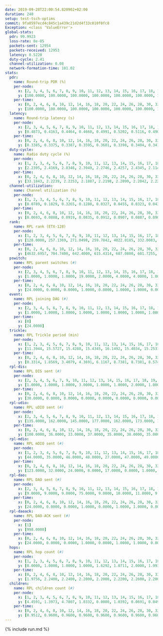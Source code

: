 ```yaml
---
date: 2019-09-28T22:00:54.820902+02:00
duration: 240
setup: test-tsch-optims
commit: 9fa0597ecd4c845c1a439c21d2d4f33c010f0fc8
Exception: <class 'ValueError'>
global-stats:
  pdr: 99.9923
  loss-rate: 8e-05
  packets-sent: 12954
  packets-received: 12953
  latency: 0.5220
  duty-cycle: 2.41
  channel-utilization: 0.08
  network-formation-time: 101.02
stats:
  pdr:
    name: Round-trip PDR (%)
    per-node:
      x: [2, 3, 4, 5, 6, 7, 8, 9, 10, 11, 12, 13, 14, 15, 16, 17, 18, 19, 20, 21, 22, 23, 24, 25]
      y: [100.0000, 100.0000, 100.0000, 100.0000, 100.0000, 100.0000, 100.0000, 100.0000, 100.0000, 100.0000, 100.0000, 100.0000, 100.0000, 100.0000, 100.0000, 100.0000, 100.0000, 100.0000, 100.0000, 100.0000, 99.8192, 100.0000, 100.0000, 100.0000]
    per-time:
      x: [0, 2, 4, 6, 8, 10, 12, 14, 16, 18, 20, 22, 24, 26, 28, 30, 32, 34, 36, 38, 40, 42, 44, 46, 48, 50, 52, 54, 56, 58, 60, 62, 64, 66, 68, 70, 72, 74, 76, 78, 80, 82, 84, 86, 88, 90, 92, 94, 96, 98, 100, 102, 104, 106, 108, 110, 112, 114, 116, 118, 120, 122, 124, 126, 128, 130, 132, 134, 136, 138, 140, 142, 144, 146, 148, 150, 152, 154, 156, 158, 160, 162, 164, 166, 168, 170, 172, 174, 176, 178, 180, 182, 184, 186, 188, 190, 192, 194, 196, 198, 200, 202, 204, 206, 208, 210, 212, 214, 216]
      y: [100.0000, 100.0000, 100.0000, 100.0000, 100.0000, 100.0000, 100.0000, 100.0000, 100.0000, 100.0000, 100.0000, 100.0000, 100.0000, 100.0000, 100.0000, 100.0000, 99.1597, 100.0000, 100.0000, 100.0000, 100.0000, 100.0000, 100.0000, 100.0000, 100.0000, 100.0000, 100.0000, 100.0000, 100.0000, 100.0000, 100.0000, 100.0000, 100.0000, 100.0000, 100.0000, 100.0000, 100.0000, 100.0000, 100.0000, 100.0000, 100.0000, 100.0000, 100.0000, 100.0000, 100.0000, 100.0000, 100.0000, 100.0000, 100.0000, 100.0000, 100.0000, 100.0000, 100.0000, 100.0000, 100.0000, 100.0000, 100.0000, 100.0000, 100.0000, 100.0000, 100.0000, 100.0000, 100.0000, 100.0000, 100.0000, 100.0000, 100.0000, 100.0000, 100.0000, 100.0000, 100.0000, 100.0000, 100.0000, 100.0000, 100.0000, 100.0000, 100.0000, 100.0000, 100.0000, 100.0000, 100.0000, 100.0000, 100.0000, 100.0000, 100.0000, 100.0000, 100.0000, 100.0000, 100.0000, 100.0000, 100.0000, 100.0000, 100.0000, 100.0000, 100.0000, 100.0000, 100.0000, 100.0000, 100.0000, 100.0000, 100.0000, 100.0000, 100.0000, 100.0000, 100.0000, 100.0000, 100.0000, 100.0000, null]
  latency:
    name: Round-trip latency (s)
    per-node:
      x: [2, 3, 4, 5, 6, 7, 8, 9, 10, 11, 12, 13, 14, 15, 16, 17, 18, 19, 20, 21, 22, 23, 24, 25]
      y: [0.4873, 0.4163, 0.4464, 0.4660, 0.4991, 0.5202, 0.5116, 0.4906, 0.4323, 0.5037, 0.5051, 0.4692, 0.5402, 0.5050, 0.5099, 0.4902, 0.5327, 0.5204, 0.5893, 0.5420, 0.5042, 0.7097, 0.6817, 0.6496]
    per-time:
      x: [0, 2, 4, 6, 8, 10, 12, 14, 16, 18, 20, 22, 24, 26, 28, 30, 32, 34, 36, 38, 40, 42, 44, 46, 48, 50, 52, 54, 56, 58, 60, 62, 64, 66, 68, 70, 72, 74, 76, 78, 80, 82, 84, 86, 88, 90, 92, 94, 96, 98, 100, 102, 104, 106, 108, 110, 112, 114, 116, 118, 120, 122, 124, 126, 128, 130, 132, 134, 136, 138, 140, 142, 144, 146, 148, 150, 152, 154, 156, 158, 160, 162, 164, 166, 168, 170, 172, 174, 176, 178, 180, 182, 184, 186, 188, 190, 192, 194, 196, 198, 200, 202, 204, 206, 208, 210, 212, 214, 216]
      y: [0.3385, 0.3375, 0.3387, 0.3595, 0.3601, 0.3398, 0.3404, 0.3417, 0.3317, 0.3413, 0.3436, 0.3337, 0.3457, 0.3324, 0.3326, 0.3351, 0.3392, 0.2942, 0.3109, 0.3632, 0.3224, 0.3413, 0.3566, 0.3314, 0.3241, 0.3346, 0.3322, 0.3048, 0.3726, 0.3381, 0.3247, 0.3453, 0.3275, 0.3255, 0.2955, 0.3596, 0.3380, 0.2995, 0.3356, 0.3229, 0.3331, 0.3380, 0.3501, 0.3338, 0.3073, 0.3064, 0.3071, 0.3281, 0.3294, 0.3074, 0.3168, 0.2937, 0.3127, 0.3071, 0.3145, 0.2975, 0.3193, 0.3211, 0.2913, 0.3872, 0.3412, 0.3089, 0.3269, 0.3190, 0.3248, 0.3496, 0.4864, 0.3338, 0.2821, 0.2849, 0.3219, 0.5511, 0.5560, 0.4818, 0.4128, 0.3141, 0.3363, 0.7878, 0.9409, 0.7015, 0.5068, 0.4492, 0.3500, 0.7965, 1.2510, 1.1386, 0.8909, 0.5596, 0.6060, 0.8403, 1.2556, 1.2613, 1.2113, 0.9810, 0.5999, 0.8496, 1.2612, 1.2671, 1.2403, 1.2371, 0.9630, 0.9778, 1.2355, 1.2516, 1.2584, 1.2336, 1.2582, 1.1279, null]
  duty-cycle:
    name: Radio duty cycle (%)
    per-node:
      x: [1, 2, 3, 4, 5, 6, 7, 8, 9, 10, 11, 12, 13, 14, 15, 16, 17, 18, 19, 20, 21, 22, 23, 24, 25]
      y: [2.2395, 2.4169, 2.8346, 2.3949, 2.2746, 2.4257, 2.4345, 2.1147, 2.3220, 2.2185, 2.3081, 2.3024, 2.5320, 2.4008, 2.5095, 2.4701, 2.4985, 2.4551, 2.5421, 2.6793, 2.5325, 2.4959, 2.5833, 2.5574, 2.5351]
    per-time:
      x: [0, 2, 4, 6, 8, 10, 12, 14, 16, 18, 20, 22, 24, 26, 28, 30, 32, 34, 36, 38, 40, 42, 44, 46, 48, 50, 52, 54, 56, 58, 60, 62, 64, 66, 68, 70, 72, 74, 76, 78, 80, 82, 84, 86, 88, 90, 92, 94, 96, 98, 100, 102, 104, 106, 108, 110, 112, 114, 116, 118, 120, 122, 124, 126, 128, 130, 132, 134, 136, 138, 140, 142, 144, 146, 148, 150, 152, 154, 156, 158, 160, 162, 164, 166, 168, 170, 172, 174, 176, 178, 180, 182, 184, 186, 188, 190, 192, 194, 196, 198, 200, 202, 204, 206, 208, 210, 212, 214, 216, 218, 220, 222, 224, 226, 228, 230, 232, 234, 236, 238]
      y: [33.1843, 2.2239, 2.2253, 2.1887, 2.2198, 2.2099, 2.2042, 2.2222, 2.2143, 2.2009, 2.2081, 2.2017, 2.2087, 2.2122, 2.2364, 2.2266, 2.2029, 2.1998, 2.1697, 2.2048, 2.2183, 2.2076, 2.2216, 2.2288, 2.2111, 2.2011, 2.2036, 2.2060, 2.2143, 2.2194, 2.2139, 2.2063, 2.2073, 2.1986, 2.1873, 2.1744, 2.2157, 2.1942, 2.1931, 2.2049, 2.2077, 2.2162, 2.2220, 2.2179, 2.1924, 2.1889, 2.2033, 2.1880, 2.1994, 2.2079, 2.1963, 2.2104, 2.2014, 2.2111, 2.1933, 2.1936, 2.2137, 2.2060, 2.2106, 2.2039, 2.2058, 2.1996, 2.2000, 2.1950, 2.2106, 2.1987, 2.2084, 2.1855, 2.1897, 2.2009, 2.1945, 2.2013, 2.2113, 2.1834, 2.1937, 2.2100, 2.1853, 2.2028, 2.1971, 2.2126, 2.1879, 2.1971, 2.1803, 2.2001, 2.1960, 2.1973, 2.1837, 2.1895, 2.1964, 2.1981, 2.2015, 2.1996, 2.1982, 2.1948, 2.1999, 2.2026, 2.1914, 2.1911, 2.2102, 2.1872, 2.2126, 2.1839, 2.1879, 2.1868, 2.1833, 2.1906, 2.1856, 2.2154, 1.9377, 2.1834, 2.2972, 2.2023, 2.3135, 2.3980, 2.4038, 2.3740, 2.3478, 2.3071, 2.0254, 2.0114]
  channel-utilization:
    name: Channel utilization (%)
    per-node:
      x: [1, 2, 3, 4, 5, 6, 7, 8, 9, 10, 11, 12, 13, 14, 15, 16, 17, 18, 19, 20, 21, 22, 23, 24, 25]
      y: [0.0789, 0.1829, 0.3265, 0.1280, 0.0327, 0.0455, 0.0323, 0.0432, 0.0452, 0.0393, 0.0339, 0.0330, 0.0797, 0.0321, 0.1255, 0.1300, 0.1014, 0.0582, 0.0623, 0.0653, 0.0506, 0.0471, 0.0336, 0.0335, 0.0338]
    per-time:
      x: [0, 2, 4, 6, 8, 10, 12, 14, 16, 18, 20, 22, 24, 26, 28, 30, 32, 34, 36, 38, 40, 42, 44, 46, 48, 50, 52, 54, 56, 58, 60, 62, 64, 66, 68, 70, 72, 74, 76, 78, 80, 82, 84, 86, 88, 90, 92, 94, 96, 98, 100, 102, 104, 106, 108, 110, 112, 114, 116, 118, 120, 122, 124, 126, 128, 130, 132, 134, 136, 138, 140, 142, 144, 146, 148, 150, 152, 154, 156, 158, 160, 162, 164, 166, 168, 170, 172, 174, 176, 178, 180, 182, 184, 186, 188, 190, 192, 194, 196, 198, 200, 202, 204, 206, 208, 210, 212, 214, 216, 218, 220, 222, 224, 226, 228, 230, 232, 234, 236, 238]
      y: [0.0693, 0.0888, 0.0919, 0.0835, 0.0912, 0.0907, 0.0887, 0.0906, 0.0893, 0.0870, 0.0896, 0.0876, 0.0898, 0.0894, 0.0995, 0.0954, 0.0864, 0.0876, 0.0776, 0.0882, 0.0922, 0.0885, 0.0934, 0.0939, 0.0879, 0.0874, 0.0879, 0.0889, 0.0912, 0.0926, 0.0903, 0.0876, 0.0878, 0.0861, 0.0816, 0.0782, 0.0923, 0.0889, 0.0810, 0.0917, 0.0841, 0.0915, 0.0921, 0.0966, 0.0838, 0.0796, 0.0871, 0.0821, 0.0866, 0.0856, 0.0840, 0.0868, 0.0850, 0.0896, 0.0830, 0.0818, 0.0882, 0.0873, 0.0859, 0.0847, 0.0852, 0.0840, 0.0841, 0.0828, 0.0879, 0.0828, 0.0869, 0.0783, 0.0827, 0.0828, 0.0842, 0.0833, 0.0871, 0.0792, 0.0816, 0.0871, 0.0784, 0.0842, 0.0824, 0.0886, 0.0794, 0.0830, 0.0786, 0.0821, 0.0810, 0.0821, 0.0780, 0.0779, 0.0817, 0.0835, 0.0838, 0.0835, 0.0824, 0.0813, 0.0838, 0.0826, 0.0820, 0.0825, 0.0870, 0.0785, 0.0877, 0.0781, 0.0798, 0.0791, 0.0786, 0.0801, 0.0793, 0.0886, 0.0395, 0.0252, 0.0509, 0.0673, 0.0972, 0.1186, 0.1243, 0.1100, 0.1086, 0.0945, 0.0231, 0.0199]
  rank:
    name: RPL rank (ETX-128)
    per-node:
      x: [1, 2, 3, 4, 5, 6, 7, 8, 9, 10, 11, 12, 13, 14, 15, 16, 17, 18, 19, 20, 21, 22, 23, 24, 25]
      y: [128.0000, 257.1369, 271.0498, 259.7842, 4022.0185, 332.0083, 399.6311, 512.9549, 488.8672, 4500.1022, 5431.9364, 429.4587, 435.0702, 831.3780, 469.8058, 452.9298, 452.1701, 3535.6906, 856.5000, 5295.2194, 5758.9750, 7850.7403, 6023.0601, 7751.5993, 5506.3673]
    per-time:
      x: [0, 2, 4, 6, 8, 10, 12, 14, 16, 18, 20, 22, 24, 26, 28, 30, 32, 34, 36, 38, 40, 42, 44, 46, 48, 50, 52, 54, 56, 58, 60, 62, 64, 66, 68, 70, 72, 74, 76, 78, 80, 82, 84, 86, 88, 90, 92, 94, 96, 98, 100, 102, 104, 106, 108, 110, 112, 114, 116, 118, 120, 122, 124, 126, 128, 130, 132, 134, 136, 138, 140, 142, 144, 146, 148, 150, 152, 154, 156, 158, 160, 162, 164, 166, 168, 170, 172, 174, 176, 178, 180, 182, 184, 186, 188, 190, 192, 194, 196, 198, 200, 202, 204, 206, 208, 210, 212, 214, 216, 218, 220, 222, 224, 226, 228, 230, 232, 234, 236, 238]
      y: [4632.6957, 704.7400, 642.4000, 615.4314, 607.0800, 601.7255, 586.5098, 581.7600, 566.2353, 570.9200, 568.0000, 570.0200, 578.5490, 567.3200, 558.1373, 560.3600, 563.2000, 577.9800, 570.5800, 572.1765, 571.2745, 563.9423, 547.8077, 548.5600, 543.4314, 553.3800, 570.0800, 563.0392, 550.5192, 538.5294, 534.7500, 515.8400, 507.2941, 499.0800, 505.4800, 503.7200, 495.9600, 505.9038, 501.9800, 496.2745, 490.6400, 508.0600, 507.7200, 502.3800, 495.5200, 487.3654, 478.3800, 479.4600, 479.6275, 468.0200, 474.4510, 467.9000, 465.8400, 461.0784, 460.4400, 460.5962, 452.3000, 445.3600, 450.2800, 450.3800, 445.3000, 443.8400, 450.6275, 447.6600, 450.7600, 456.3922, 462.7800, 478.9600, 484.5000, 485.0800, 468.9623, 449.4314, 443.7647, 436.5098, 437.0800, 437.2157, 437.8400, 444.7059, 444.9800, 444.9400, 441.2745, 445.1600, 437.6200, 444.0196, 435.4200, 435.7200, 434.0600, 439.4600, 435.6800, 448.2941, 438.9400, 434.3600, 437.2692, 440.3400, 441.6000, 440.3600, 443.3000, 449.2308, 442.1569, 439.3137, 436.0400, 432.8400, 430.4600, 429.6200, 432.7400, 435.2000, 438.8600, 447.0962, 252.1575, 906.0306, 2291.0256, 3122.5149, 5534.9410, 13180.4098, 18159.0450, 22431.7788, 21416.1887, 13883.6477, 527.4000, 523.8868]
  pswitch:
    name: RPL parent switches (#)
    per-node:
      x: [2, 3, 4, 5, 6, 7, 8, 9, 10, 11, 12, 13, 14, 15, 16, 17, 18, 19, 20, 21, 22, 23, 24, 25]
      y: [1.0000, 1.0000, 1.0000, 19.0000, 2.0000, 4.0000, 4.0000, 1.0000, 19.0000, 26.0000, 2.0000, 2.0000, 6.0000, 2.0000, 2.0000, 1.0000, 15.0000, 6.0000, 21.0000, 23.0000, 38.0000, 26.0000, 31.0000, 20.0000]
    per-time:
      x: [0, 2, 4, 6, 8, 10, 12, 14, 16, 18, 20, 22, 24, 26, 28, 30, 32, 34, 36, 38, 40, 42, 44, 46, 48, 50, 52, 54, 56, 58, 60, 62, 64, 66, 68, 70, 72, 74, 76, 78, 80, 82, 84, 86, 88, 90, 92, 94, 96, 98, 100, 102, 104, 106, 108, 110, 112, 114, 116, 118, 120, 122, 124, 126, 128, 130, 132, 134, 136, 138, 140, 142, 144, 146, 148, 150, 152, 154, 156, 158, 160, 162, 164, 166, 168, 170, 172, 174, 176, 178, 180, 182, 184, 186, 188, 190, 192, 194, 196, 198, 200, 202, 204, 206, 208, 210, 212, 214, 216, 218, 220, 222, 224, 226, 228, 230, 232, 234, 236, 238]
      y: [24.0000, 0.0000, 0.0000, 1.0000, 0.0000, 1.0000, 1.0000, 0.0000, 1.0000, 0.0000, 0.0000, 0.0000, 1.0000, 0.0000, 1.0000, 0.0000, 0.0000, 0.0000, 0.0000, 1.0000, 1.0000, 2.0000, 2.0000, 0.0000, 1.0000, 0.0000, 0.0000, 1.0000, 2.0000, 1.0000, 2.0000, 0.0000, 1.0000, 0.0000, 0.0000, 0.0000, 0.0000, 2.0000, 0.0000, 1.0000, 0.0000, 0.0000, 0.0000, 0.0000, 0.0000, 2.0000, 0.0000, 0.0000, 1.0000, 0.0000, 1.0000, 0.0000, 0.0000, 1.0000, 0.0000, 2.0000, 0.0000, 0.0000, 0.0000, 0.0000, 0.0000, 0.0000, 1.0000, 0.0000, 0.0000, 1.0000, 0.0000, 0.0000, 0.0000, 0.0000, 3.0000, 1.0000, 1.0000, 1.0000, 0.0000, 1.0000, 0.0000, 1.0000, 0.0000, 0.0000, 1.0000, 0.0000, 0.0000, 1.0000, 0.0000, 0.0000, 0.0000, 0.0000, 0.0000, 1.0000, 0.0000, 0.0000, 2.0000, 0.0000, 0.0000, 0.0000, 0.0000, 2.0000, 1.0000, 1.0000, 0.0000, 0.0000, 0.0000, 0.0000, 0.0000, 0.0000, 0.0000, 2.0000, 0.0000, 3.0000, 10.0000, 19.0000, 22.0000, 31.0000, 34.0000, 28.0000, 28.0000, 20.0000, 0.0000, 3.0000]
  event:
    name: RPL joining DAG (#)
    per-node:
      x: [2, 3, 4, 5, 6, 7, 8, 9, 10, 11, 12, 13, 14, 15, 16, 17, 18, 19, 20, 21, 22, 23, 24, 25]
      y: [1.0000, 1.0000, 1.0000, 1.0000, 1.0000, 1.0000, 1.0000, 1.0000, 1.0000, 1.0000, 1.0000, 1.0000, 1.0000, 1.0000, 1.0000, 1.0000, 1.0000, 1.0000, 1.0000, 1.0000, 1.0000, 1.0000, 1.0000, 1.0000]
    per-time:
      x: [0]
      y: [24.0000]
  trickle:
    name: RPL Trickle period (min)
    per-node:
      x: [1, 2, 3, 4, 5, 6, 7, 8, 9, 10, 11, 12, 13, 14, 15, 16, 17, 18, 19, 20, 21, 22, 23, 24, 25]
      y: [11.3944, 15.5727, 15.4288, 15.4345, 16.1492, 15.4034, 15.2531, 15.3860, 15.3286, 15.9667, 15.7197, 15.3405, 15.5927, 15.4374, 15.1366, 15.1453, 15.8124, 14.1157, 15.1302, 13.2143, 13.3783, 16.4798, 13.4010, 12.4374, 13.4587]
    per-time:
      x: [0, 2, 4, 6, 8, 10, 12, 14, 16, 18, 20, 22, 24, 26, 28, 30, 32, 34, 36, 38, 40, 42, 44, 46, 48, 50, 52, 54, 56, 58, 60, 62, 64, 66, 68, 70, 72, 74, 76, 78, 80, 82, 84, 86, 88, 90, 92, 94, 96, 98, 100, 102, 104, 106, 108, 110, 112, 114, 116, 118, 120, 122, 124, 126, 128, 130, 132, 134, 136, 138, 140, 142, 144, 146, 148, 150, 152, 154, 156, 158, 160, 162, 164, 166, 168, 170, 172, 174, 176, 178, 180, 182, 184, 186, 188, 190, 192, 194, 196, 198, 200, 202, 204, 206, 208, 210, 212, 214, 216, 218, 220, 222, 224, 226, 228, 230, 232, 234, 236, 238]
      y: [0.3314, 1.8569, 3.4079, 4.3691, 6.1167, 8.7381, 8.7381, 8.5743, 8.9737, 16.7335, 16.9520, 17.0394, 17.1336, 17.1267, 17.1336, 17.1267, 17.4763, 17.4763, 17.4763, 17.4763, 17.4763, 17.4763, 17.4763, 17.4763, 17.4763, 17.4763, 17.4763, 17.4763, 17.4763, 17.4763, 17.4763, 17.4763, 17.4763, 17.4763, 17.4763, 17.4763, 17.4763, 17.4763, 17.4763, 17.4763, 17.4763, 17.4763, 17.4763, 17.4763, 17.4763, 17.4763, 17.4763, 17.4763, 17.4763, 17.4763, 17.4763, 17.4763, 17.4763, 17.4763, 17.4763, 17.4763, 17.4763, 17.4763, 17.4763, 17.4763, 17.4763, 17.4763, 17.4763, 17.4763, 17.4763, 17.4763, 17.4763, 17.4763, 17.4763, 17.4763, 17.4763, 17.4763, 17.4763, 17.4763, 17.4763, 17.4763, 17.4763, 17.4763, 17.4763, 17.4763, 17.4763, 17.4763, 17.4763, 17.4763, 17.4763, 17.4763, 17.4763, 17.4763, 17.4763, 17.4763, 17.4763, 17.4763, 17.4763, 17.4763, 17.4763, 17.4763, 17.4763, 17.4763, 17.4763, 17.4763, 17.4763, 17.4763, 17.4763, 17.4763, 17.4763, 17.4763, 17.4763, 17.4763, 17.4763, 17.0454, 16.4363, 7.0233, 2.8304, 4.5780, 6.2916, 3.9280, 3.6755, 3.1659, 2.8180, 4.9461]
  rpl-dis:
    name: RPL DIS sent (#)
    per-node:
      x: [2, 3, 4, 5, 6, 7, 9, 10, 11, 12, 13, 14, 15, 16, 17, 18, 19, 20, 21, 22, 23, 24, 25]
      y: [1.0000, 1.0000, 1.0000, 3.0000, 1.0000, 1.0000, 2.0000, 1.0000, 7.0000, 1.0000, 1.0000, 1.0000, 1.0000, 1.0000, 1.0000, 2.0000, 1.0000, 5.0000, 6.0000, 4.0000, 9.0000, 8.0000, 9.0000]
    per-time:
      x: [0, 2, 4, 6, 8, 10, 12, 14, 16, 18, 20, 22, 24, 26, 28, 30, 32, 34, 36, 38, 40, 42, 44, 46, 48, 50, 52, 54, 56, 58, 60, 62, 64, 66, 68, 70, 72, 74, 76, 78, 80, 82, 84, 86, 88, 90, 92, 94, 96, 98, 100, 102, 104, 106, 108, 110, 112, 114, 116, 118, 120, 122, 124, 126, 128, 130, 132, 134, 136, 138, 140, 142, 144, 146, 148, 150, 152, 154, 156, 158, 160, 162, 164, 166, 168, 170, 172, 174, 176, 178, 180, 182, 184, 186, 188, 190, 192, 194, 196, 198, 200, 202, 204, 206, 208, 210, 212, 214, 216, 218, 220, 222, 224, 226, 228, 230, 232, 234]
      y: [30.0000, 0.0000, 0.0000, 0.0000, 0.0000, 0.0000, 0.0000, 0.0000, 0.0000, 0.0000, 0.0000, 0.0000, 0.0000, 0.0000, 0.0000, 0.0000, 0.0000, 0.0000, 0.0000, 0.0000, 0.0000, 0.0000, 0.0000, 0.0000, 0.0000, 0.0000, 0.0000, 0.0000, 0.0000, 0.0000, 0.0000, 0.0000, 0.0000, 0.0000, 0.0000, 0.0000, 0.0000, 0.0000, 0.0000, 0.0000, 0.0000, 0.0000, 0.0000, 0.0000, 0.0000, 0.0000, 0.0000, 0.0000, 0.0000, 0.0000, 0.0000, 0.0000, 0.0000, 0.0000, 0.0000, 0.0000, 0.0000, 0.0000, 0.0000, 0.0000, 0.0000, 0.0000, 0.0000, 0.0000, 0.0000, 0.0000, 0.0000, 0.0000, 0.0000, 0.0000, 0.0000, 0.0000, 0.0000, 0.0000, 0.0000, 0.0000, 0.0000, 0.0000, 0.0000, 0.0000, 0.0000, 0.0000, 0.0000, 0.0000, 0.0000, 0.0000, 0.0000, 0.0000, 0.0000, 0.0000, 0.0000, 0.0000, 0.0000, 0.0000, 0.0000, 0.0000, 0.0000, 0.0000, 0.0000, 0.0000, 0.0000, 0.0000, 0.0000, 0.0000, 0.0000, 0.0000, 0.0000, 0.0000, 0.0000, 1.0000, 1.0000, 4.0000, 2.0000, 6.0000, 6.0000, 9.0000, 6.0000, 3.0000]
  rpl-udio:
    name: RPL uDIO sent (#)
    per-node:
      x: [2, 3, 4, 5, 6, 7, 8, 9, 10, 11, 12, 13, 14, 15, 16, 17, 18, 19, 20, 21, 22, 23, 24, 25]
      y: [135.0000, 162.0000, 145.0000, 177.0000, 162.0000, 173.0000, 167.0000, 165.0000, 206.0000, 188.0000, 170.0000, 168.0000, 174.0000, 162.0000, 160.0000, 167.0000, 178.0000, 171.0000, 174.0000, 177.0000, 179.0000, 168.0000, 163.0000, 162.0000]
    per-time:
      x: [0, 2, 4, 6, 8, 10, 12, 14, 16, 18, 20, 22, 24, 26, 28, 30, 32, 34, 36, 38, 40, 42, 44, 46, 48, 50, 52, 54, 56, 58, 60, 62, 64, 66, 68, 70, 72, 74, 76, 78, 80, 82, 84, 86, 88, 90, 92, 94, 96, 98, 100, 102, 104, 106, 108, 110, 112, 114, 116, 118, 120, 122, 124, 126, 128, 130, 132, 134, 136, 138, 140, 142, 144, 146, 148, 150, 152, 154, 156, 158, 160, 162, 164, 166, 168, 170, 172, 174, 176, 178, 180, 182, 184, 186, 188, 190, 192, 194, 196, 198, 200, 202, 204, 206, 208, 210, 212, 214, 216, 218, 220, 222, 224, 226, 228, 230, 232, 234, 236, 238]
      y: [100.0000, 36.0000, 33.0000, 37.0000, 35.0000, 38.0000, 35.0000, 31.0000, 31.0000, 34.0000, 34.0000, 33.0000, 29.0000, 29.0000, 33.0000, 36.0000, 31.0000, 33.0000, 33.0000, 34.0000, 30.0000, 28.0000, 36.0000, 33.0000, 37.0000, 34.0000, 29.0000, 34.0000, 29.0000, 32.0000, 37.0000, 32.0000, 30.0000, 29.0000, 31.0000, 25.0000, 31.0000, 33.0000, 29.0000, 34.0000, 34.0000, 33.0000, 33.0000, 31.0000, 33.0000, 33.0000, 35.0000, 30.0000, 32.0000, 33.0000, 31.0000, 32.0000, 33.0000, 33.0000, 30.0000, 36.0000, 31.0000, 35.0000, 31.0000, 32.0000, 31.0000, 32.0000, 34.0000, 36.0000, 32.0000, 28.0000, 37.0000, 30.0000, 33.0000, 32.0000, 32.0000, 30.0000, 36.0000, 31.0000, 26.0000, 34.0000, 31.0000, 33.0000, 32.0000, 27.0000, 31.0000, 35.0000, 31.0000, 31.0000, 34.0000, 30.0000, 34.0000, 32.0000, 34.0000, 35.0000, 28.0000, 36.0000, 34.0000, 31.0000, 31.0000, 32.0000, 35.0000, 29.0000, 31.0000, 32.0000, 37.0000, 36.0000, 34.0000, 26.0000, 31.0000, 35.0000, 34.0000, 30.0000, 34.0000, 32.0000, 39.0000, 48.0000, 38.0000, 63.0000, 56.0000, 38.0000, 31.0000, 45.0000, 32.0000, 32.0000]
  rpl-mdio:
    name: RPL mDIO sent (#)
    per-node:
      x: [1, 2, 3, 4, 5, 6, 7, 8, 9, 10, 11, 12, 13, 14, 15, 16, 17, 18, 19, 20, 21, 22, 23, 24, 25]
      y: [44.0000, 35.0000, 46.0000, 48.0000, 27.0000, 47.0000, 49.0000, 54.0000, 49.0000, 33.0000, 32.0000, 56.0000, 57.0000, 51.0000, 62.0000, 54.0000, 35.0000, 60.0000, 92.0000, 47.0000, 42.0000, 27.0000, 31.0000, 28.0000, 40.0000]
    per-time:
      x: [0, 2, 4, 6, 8, 10, 12, 14, 16, 18, 20, 22, 24, 26, 28, 30, 32, 34, 36, 38, 40, 42, 44, 46, 48, 50, 52, 54, 56, 58, 60, 62, 64, 66, 68, 70, 72, 74, 76, 78, 80, 82, 84, 86, 88, 90, 92, 94, 96, 98, 100, 102, 104, 106, 108, 110, 112, 114, 116, 118, 120, 122, 124, 126, 128, 130, 132, 134, 136, 138, 140, 142, 144, 146, 148, 150, 152, 154, 156, 158, 160, 162, 164, 166, 168, 170, 172, 174, 176, 178, 180, 182, 184, 186, 188, 190, 192, 194, 196, 198, 200, 202, 204, 206, 208, 210, 212, 214, 216, 218, 220, 222, 224, 226, 228, 230, 232, 234, 236, 238]
      y: [123.0000, 32.0000, 24.0000, 8.0000, 17.0000, 0.0000, 1.0000, 17.0000, 8.0000, 4.0000, 0.0000, 1.0000, 0.0000, 3.0000, 4.0000, 2.0000, 10.0000, 6.0000, 0.0000, 0.0000, 0.0000, 0.0000, 6.0000, 6.0000, 8.0000, 2.0000, 3.0000, 0.0000, 0.0000, 0.0000, 2.0000, 6.0000, 2.0000, 6.0000, 6.0000, 3.0000, 0.0000, 0.0000, 0.0000, 2.0000, 8.0000, 5.0000, 6.0000, 3.0000, 1.0000, 0.0000, 0.0000, 1.0000, 2.0000, 10.0000, 4.0000, 5.0000, 3.0000, 0.0000, 0.0000, 0.0000, 2.0000, 3.0000, 7.0000, 4.0000, 6.0000, 3.0000, 0.0000, 0.0000, 0.0000, 3.0000, 4.0000, 10.0000, 2.0000, 6.0000, 0.0000, 0.0000, 0.0000, 1.0000, 0.0000, 8.0000, 3.0000, 7.0000, 6.0000, 0.0000, 0.0000, 0.0000, 0.0000, 5.0000, 5.0000, 4.0000, 5.0000, 6.0000, 0.0000, 0.0000, 0.0000, 1.0000, 5.0000, 5.0000, 9.0000, 4.0000, 1.0000, 0.0000, 0.0000, 1.0000, 0.0000, 5.0000, 8.0000, 3.0000, 6.0000, 2.0000, 0.0000, 0.0000, 1.0000, 21.0000, 17.0000, 104.0000, 51.0000, 105.0000, 72.0000, 95.0000, 49.0000, 80.0000, 26.0000, 15.0000]
  rpl-dao:
    name: RPL DAO sent (#)
    per-node:
      x: [2, 3, 4, 5, 6, 7, 8, 9, 10, 11, 12, 13, 14, 15, 16, 17, 18, 19, 20, 21, 22, 23, 24, 25]
      y: [9.0000, 9.0000, 9.0000, 75.0000, 9.0000, 10.0000, 11.0000, 9.0000, 88.0000, 96.0000, 10.0000, 10.0000, 10.0000, 10.0000, 9.0000, 9.0000, 60.0000, 11.0000, 100.0000, 101.0000, 168.0000, 102.0000, 144.0000, 90.0000]
    per-time:
      x: [0, 2, 4, 6, 8, 10, 12, 14, 16, 18, 20, 22, 24, 26, 28, 30, 32, 34, 36, 38, 40, 42, 44, 46, 48, 50, 52, 54, 56, 58, 60, 62, 64, 66, 68, 70, 72, 74, 76, 78, 80, 82, 84, 86, 88, 90, 92, 94, 96, 98, 100, 102, 104, 106, 108, 110, 112, 114, 116, 118, 120, 122, 124, 126, 128, 130, 132, 134, 136, 138, 140, 142, 144, 146, 148, 150, 152, 154, 156, 158, 160, 162, 164, 166, 168, 170, 172, 174, 176, 178, 180, 182, 184, 186, 188, 190, 192, 194, 196, 198, 200, 202, 204, 206, 208, 210, 212, 214, 216, 218, 220, 222, 224, 226, 228, 230, 232, 234, 236, 238]
      y: [24.0000, 0.0000, 0.0000, 1.0000, 0.0000, 1.0000, 1.0000, 0.0000, 1.0000, 0.0000, 0.0000, 0.0000, 1.0000, 0.0000, 17.0000, 2.0000, 0.0000, 1.0000, 0.0000, 2.0000, 2.0000, 2.0000, 3.0000, 0.0000, 1.0000, 0.0000, 0.0000, 1.0000, 13.0000, 3.0000, 2.0000, 1.0000, 1.0000, 0.0000, 0.0000, 1.0000, 2.0000, 2.0000, 1.0000, 1.0000, 0.0000, 1.0000, 10.0000, 3.0000, 1.0000, 3.0000, 1.0000, 0.0000, 1.0000, 0.0000, 3.0000, 1.0000, 3.0000, 1.0000, 0.0000, 2.0000, 4.0000, 5.0000, 0.0000, 3.0000, 2.0000, 0.0000, 2.0000, 0.0000, 2.0000, 3.0000, 2.0000, 1.0000, 0.0000, 2.0000, 5.0000, 6.0000, 1.0000, 2.0000, 2.0000, 1.0000, 1.0000, 2.0000, 0.0000, 1.0000, 4.0000, 0.0000, 1.0000, 2.0000, 2.0000, 6.0000, 1.0000, 1.0000, 2.0000, 2.0000, 1.0000, 2.0000, 2.0000, 0.0000, 2.0000, 1.0000, 1.0000, 2.0000, 3.0000, 5.0000, 4.0000, 0.0000, 2.0000, 0.0000, 2.0000, 1.0000, 1.0000, 2.0000, 1.0000, 23.0000, 48.0000, 83.0000, 120.0000, 164.0000, 161.0000, 128.0000, 140.0000, 73.0000, 0.0000, 2.0000]
  rpl-daoack:
    name: RPL DAO-ACK sent (#)
    per-node:
      x: [1]
      y: [998.0000]
    per-time:
      x: [0, 2, 4, 6, 8, 10, 12, 14, 16, 18, 20, 22, 24, 26, 28, 30, 32, 34, 36, 38, 40, 42, 44, 46, 48, 50, 52, 54, 56, 58, 60, 62, 64, 66, 68, 70, 72, 74, 76, 78, 80, 82, 84, 86, 88, 90, 92, 94, 96, 98, 100, 102, 104, 106, 108, 110, 112, 114, 116, 118, 120, 122, 124, 126, 128, 130, 132, 134, 136, 138, 140, 142, 144, 146, 148, 150, 152, 154, 156, 158, 160, 162, 164, 166, 168, 170, 172, 174, 176, 178, 180, 182, 184, 186, 188, 190, 192, 194, 196, 198, 200, 202, 204, 206, 208, 210, 212, 214, 216, 218, 220, 222, 224, 226, 228, 230, 232, 234, 236, 238]
      y: [24.0000, 0.0000, 0.0000, 1.0000, 0.0000, 1.0000, 1.0000, 0.0000, 1.0000, 0.0000, 0.0000, 0.0000, 1.0000, 0.0000, 17.0000, 2.0000, 0.0000, 1.0000, 0.0000, 2.0000, 2.0000, 2.0000, 3.0000, 0.0000, 1.0000, 0.0000, 0.0000, 1.0000, 13.0000, 3.0000, 2.0000, 1.0000, 1.0000, 0.0000, 0.0000, 1.0000, 2.0000, 2.0000, 1.0000, 1.0000, 0.0000, 1.0000, 10.0000, 3.0000, 1.0000, 3.0000, 1.0000, 0.0000, 1.0000, 0.0000, 3.0000, 1.0000, 3.0000, 1.0000, 0.0000, 2.0000, 4.0000, 5.0000, 0.0000, 3.0000, 2.0000, 0.0000, 2.0000, 0.0000, 2.0000, 3.0000, 2.0000, 1.0000, 0.0000, 2.0000, 5.0000, 6.0000, 1.0000, 2.0000, 2.0000, 1.0000, 1.0000, 2.0000, 0.0000, 1.0000, 4.0000, 0.0000, 1.0000, 2.0000, 2.0000, 6.0000, 1.0000, 1.0000, 2.0000, 2.0000, 1.0000, 2.0000, 2.0000, 0.0000, 2.0000, 1.0000, 1.0000, 2.0000, 3.0000, 6.0000, 3.0000, 0.0000, 2.0000, 0.0000, 2.0000, 1.0000, 1.0000, 2.0000, 1.0000, 4.0000, 19.0000, 39.0000, 54.0000, 170.0000, 157.0000, 126.0000, 138.0000, 72.0000, 0.0000, 2.0000]
  hops:
    name: RPL hop count (#)
    per-node:
      x: [1, 2, 3, 4, 5, 6, 7, 8, 9, 10, 11, 12, 13, 14, 15, 16, 17, 18, 19, 20, 21, 22, 23, 24, 25]
      y: [0.0000, 1.0000, 1.0000, 1.0000, 1.6292, 1.0711, 2.0000, 1.9914, 2.0000, 2.3754, 3.0512, 2.0000, 2.0000, 3.0000, 2.0000, 2.0000, 2.0000, 3.0027, 3.0000, 3.0339, 3.0160, 3.9056, 4.0047, 4.3856, 4.0000]
    per-time:
      x: [0, 2, 4, 6, 8, 10, 12, 14, 16, 18, 20, 22, 24, 26, 28, 30, 32, 34, 36, 38, 40, 42, 44, 46, 48, 50, 52, 54, 56, 58, 60, 62, 64, 66, 68, 70, 72, 74, 76, 78, 80, 82, 84, 86, 88, 90, 92, 94, 96, 98, 100, 102, 104, 106, 108, 110, 112, 114, 116, 118, 120, 122, 124, 126, 128, 130, 132, 134, 136, 138, 140, 142, 144, 146, 148, 150, 152, 154, 156, 158, 160, 162, 164, 166, 168, 170, 172, 174, 176, 178, 180, 182, 184, 186, 188, 190, 192, 194, 196, 198, 200, 202, 204, 206, 208, 210, 212, 214, 216, 218, 220, 222, 224, 226, 228, 230, 232, 234, 236, 238]
      y: [1.9756, 2.2400, 2.2400, 2.2000, 2.2000, 2.2200, 2.2600, 2.2800, 2.3200, 2.3200, 2.3200, 2.3200, 2.3200, 2.3200, 2.3200, 2.3200, 2.3200, 2.3200, 2.3200, 2.4000, 2.4000, 2.3800, 2.3400, 2.3200, 2.2800, 2.2800, 2.2800, 2.2800, 2.2800, 2.2800, 2.2800, 2.2800, 2.2800, 2.2800, 2.2800, 2.2800, 2.2800, 2.2800, 2.3200, 2.3200, 2.3200, 2.3200, 2.3200, 2.3200, 2.3200, 2.3200, 2.3200, 2.3200, 2.3200, 2.3200, 2.3200, 2.3200, 2.3200, 2.3000, 2.2800, 2.2800, 2.2800, 2.2800, 2.2800, 2.2800, 2.2800, 2.2800, 2.2800, 2.2800, 2.2800, 2.2800, 2.2800, 2.2800, 2.2800, 2.2800, 2.2800, 2.2800, 2.2800, 2.2800, 2.2800, 2.2600, 2.2400, 2.2400, 2.2400, 2.2400, 2.2400, 2.2400, 2.2400, 2.2400, 2.2400, 2.2400, 2.2400, 2.2400, 2.2400, 2.2400, 2.2400, 2.2400, 2.2400, 2.2400, 2.2400, 2.2400, 2.2400, 2.2400, 2.2400, 2.2400, 2.2400, 2.2400, 2.2400, 2.2400, 2.2400, 2.2400, 2.2400, 2.2400, 2.2400, 2.3493, 2.3739, 2.3604, 2.3842, 2.4200, 2.4600, 2.4200, 2.4200, 2.3800, 2.4000, 2.4000]
  children:
    name: RPL children count (#)
    per-node:
      x: [1, 2, 3, 4, 5, 6, 7, 8, 9, 10, 11, 12, 13, 14, 15, 16, 17, 18, 19, 20, 21, 22, 23, 24, 25]
      y: [4.4591, 1.3973, 4.7807, 1.8332, 0.0000, 1.0392, 0.0691, 0.0498, 0.1728, 0.0206, 0.0605, 0.0718, 1.0319, 0.0585, 2.0857, 3.0684, 0.1641, 0.3305, 0.2281, 1.7779, 0.7360, 0.2839, 0.0705, 0.0399, 0.1669]
    per-time:
      x: [0, 2, 4, 6, 8, 10, 12, 14, 16, 18, 20, 22, 24, 26, 28, 30, 32, 34, 36, 38, 40, 42, 44, 46, 48, 50, 52, 54, 56, 58, 60, 62, 64, 66, 68, 70, 72, 74, 76, 78, 80, 82, 84, 86, 88, 90, 92, 94, 96, 98, 100, 102, 104, 106, 108, 110, 112, 114, 116, 118, 120, 122, 124, 126, 128, 130, 132, 134, 136, 138, 140, 142, 144, 146, 148, 150, 152, 154, 156, 158, 160, 162, 164, 166, 168, 170, 172, 174, 176, 178, 180, 182, 184, 186, 188, 190, 192, 194, 196, 198, 200, 202, 204, 206, 208, 210, 212, 214, 216, 218, 220, 222, 224, 226, 228, 230, 232, 234, 236, 238]
      y: [0.9512, 0.9600, 0.9600, 0.9600, 0.9600, 0.9600, 0.9600, 0.9600, 0.9600, 0.9600, 0.9600, 0.9600, 0.9600, 0.9600, 0.9600, 0.9600, 0.9600, 0.9600, 0.9600, 0.9600, 0.9600, 0.9600, 0.9600, 0.9600, 0.9600, 0.9600, 0.9600, 0.9600, 0.9600, 0.9600, 0.9600, 0.9600, 0.9600, 0.9600, 0.9600, 0.9600, 0.9600, 0.9600, 0.9600, 0.9600, 0.9600, 0.9600, 0.9600, 0.9600, 0.9600, 0.9600, 0.9600, 0.9600, 0.9600, 0.9600, 0.9600, 0.9600, 0.9600, 0.9600, 0.9600, 0.9600, 0.9600, 0.9600, 0.9600, 0.9600, 0.9600, 0.9600, 0.9600, 0.9600, 0.9600, 0.9600, 0.9600, 0.9600, 0.9600, 0.9600, 0.9600, 0.9600, 0.9600, 0.9600, 0.9600, 0.9600, 0.9600, 0.9600, 0.9600, 0.9600, 0.9600, 0.9600, 0.9600, 0.9600, 0.9600, 0.9600, 0.9600, 0.9600, 0.9600, 0.9600, 0.9600, 0.9600, 0.9600, 0.9600, 0.9600, 0.9600, 0.9600, 0.9600, 0.9600, 0.9600, 0.9600, 0.9600, 0.9600, 0.9600, 0.9600, 0.9600, 0.9600, 0.9600, 0.9600, 0.9600, 0.9600, 0.9600, 0.9600, 0.9600, 0.9600, 0.9600, 0.9600, 0.9600, 0.9600, 0.9600]
---
```


{% include run.md %}

